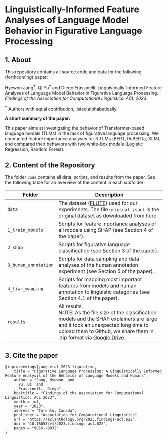 # Linguistically-Informed Feature Analyses of Language Model Behavior in Figurative Language Processing

## 1. About

This repository contains all source code and data for the following (forthcoming) paper: 

Hyewon Jang<sup><b>&#8224;</b></sup>, Qi Yu<sup><b>&#8224;</b></sup> and Diego Frassinelli. 
Linguistically-Informed Feature Analyses of Language Model Behavior in Figurative Language Processing. *Findings of the Association for Computational Linguistics: ACL 2023*.

<sup><b>&#8224;</b></sup> Authors with equal contribution, listed alphabetically.

**A short summary of the paper:**

This paper aims at investigating the behavior of Transformer-based language models (TLMs) in the task of figurative language processing.
We conducted feature importance analyses for 3 TLMs (BERT, RoBERTa, XLM), 
and compared their behaviors with two white-box models (Logistic Regression, Random Forest).

## 2. Content of the Repository
The folder ```code``` contains all data, scripts, and results from the paper. 
See the following table for an overview of the content in each subfolder: 

| Folder                   | Description                                                                                                                                                                                                                                                                                                 |
|--------------------------|-------------------------------------------------------------------------------------------------------------------------------------------------------------------------------------------------------------------------------------------------------------------------------------------------------------|
| ```data```               | The dataset ([FLUTE](https://arxiv.org/pdf/2205.12404.pdf)) used for our experiments. The file ```original.jsonl``` is the original dataset as downloaded from [here](https://huggingface.co/datasets/ColumbiaNLP/FLUTE).                                                                                   |
| ```1_train_models```     | Scripts for feature inportance analyses of all models using SHAP (see Section 4 of the paper).                                                                                                                                                                                                              |
| ```2_shap```             | Scripts for figurative language classification (see Section 3 of the paper).                                                                                                                                                                                                                                |
| ```3_human_annotation``` | Scripts for data sampling and data analyses of the human annotation experiment (see Section 5 of the paper).                                                                                                                                                                                                |
| ```4_liwc_mapping```     | Scripts for mapping most important features from models and human annotation to linguistic categories (see Section 4.1 of the paper).                                                                                                                                                                       |
| ```results```            | All results.<br/>NOTE: As the file size of the classification models and the SHAP explainers are large and it took an unexpected long time to upload them to Github, we share them in .zip format via [Google Drive](https://drive.google.com/drive/folders/105u_2vBZA7CCWj3BCWVXLSederPpfld9?usp=sharing). |

## 3. Cite the paper
```
@inproceedings{jang-etal-2023-figurative,
    title = "Figurative Language Processing: A Linguistically Informed Feature Analysis of the Behavior of Language Models and Humans",
    author = "Jang, Hyewon  and
      Yu, Qi  and
      Frassinelli, Diego",
    booktitle = "Findings of the Association for Computational Linguistics: ACL 2023",
    month = jul,
    year = "2023",
    address = "Toronto, Canada",
    publisher = "Association for Computational Linguistics",
    url = "https://aclanthology.org/2023.findings-acl.622",
    doi = "10.18653/v1/2023.findings-acl.622",
    pages = "9816--9832"
}
```